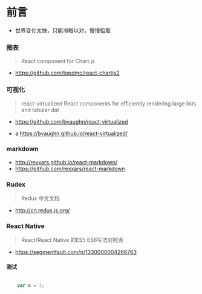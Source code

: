 

# 前言 #

- 世界变化太快，只能冷眼以对，慢慢拾取

### 图表 

> React component for Chart.js

- https://github.com/topdmc/react-chartjs2

### 可视化 

> react-virtualized React components for efficiently rendering large lists and tabular dat

- https://github.com/bvaughn/react-virtualized

- a https://bvaughn.github.io/react-virtualized/

### markdown

- http://rexxars.github.io/react-markdown/
- https://github.com/rexxars/react-markdown


### Rudex ###

> Redux 中文文档

- http://cn.redux.js.org/




### React Native

> React/React Native 的ES5 ES6写法对照表

- https://segmentfault.com/n/1330000004266763




#### 测试

```JavaScript

    var a = 1;

```
